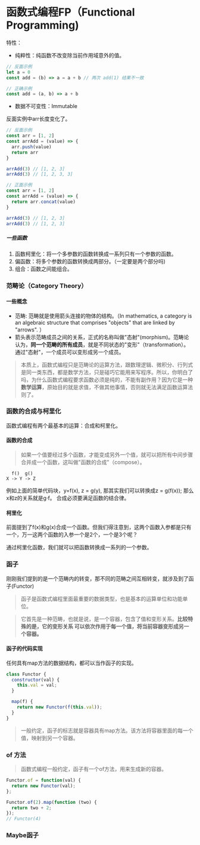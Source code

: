 # 函数式编程FP（Functional Programming)

特性：

- 纯粹性：纯函数不改变除当前作用域意外的值。

```js
// 反面示例
let a = 0
const add = (b) => a = a + b // 两次 add(1) 结果不一致

// 正确示例
const add = (a, b) => a + b
```

- 数据不可变性：Immutable

反面实例中arr长度变化了。
```js
// 反面示例
const arr = [1, 2]
const arrAdd = (value) => {
  arr.push(value)
  return arr
}

arrAdd(3) // [1, 2, 3]
arrAdd(3) // [1, 2, 3, 3]

// 正面示例
const arr = [1, 2]
const arrAdd = (value) => {
  return arr.concat(value)
}

arrAdd(3) // [1, 2, 3]
arrAdd(3) // [1, 2, 3]
```


##### 一些函数

1. 函数柯里化：将一个多参数的函数转换成一系列只有一个参数的函数。
2. 偏函数：将多个参数的函数转换成两部分。（一定要是两个部分吗)
3. 组合：函数之间能组合。


### 范畴论（Category Theory）

#### 一些概念
- 范畴: 范畴就是使用箭头连接的物体的结构。（In mathematics, a category is an algebraic structure that comprises "objects" that are linked by "arrows". ）
- 箭头表示范畴成员之间的关系，正式的名称叫做"态射"(morphism)。范畴论认为，**同一个范畴的所有成员**，就是不同状态的"变形"（transformation）。通过"态射"，一个成员可以变形成另一个成员。

> 本质上，函数式编程只是范畴论的运算方法，跟数理逻辑、微积分、行列式是同一类东西，都是数学方法，只是碰巧它能用来写程序。所以，你明白了吗，为什么函数式编程要求函数必须是纯的，不能有副作用？因为它是一种**数学运算**，原始目的就是求值，不做其他事情，否则就无法满足函数运算法则了。

### 函数的合成与柯里化

函数式编程有两个最基本的运算：合成和柯里化。

#### 函数的合成

> 如果一个值要经过多个函数，才能变成另外一个值，就可以把所有中间步骤合并成一个函数，这叫做"函数的合成"（compose）。

```
  f()  g()
X -> Y -> Z
```
例如上面的简单代码块，y=f(x), z = g(y), 那其实我们可以转换成z = g(f(x));
那么x和z的关系就是g·f。
合成必须要满足函数的结合律。

#### 柯里化

前面提到了f(x)和g(x)合成一个函数。但我们得注意到，这两个函数入参都是只有一个，万一这两个函数的入参一个是2个，一个是3个呢？

通过柯里化函数，我们就可以把函数转换成一系列的一个参数。

### 函子

刚刚我们提到的是一个范畴内的转变，那不同的范畴之间互相转变，就涉及到了函子(Functor)

> 函子是函数式编程里面最重要的数据类型，也是基本的运算单位和功能单位。

> 它首先是一种范畴，也就是说，是一个容器，包含了值和变形关系。**比较特殊的是，它的变形关系 可以依次作用于每一个值，将当前容器变形成另一个容器。**

#### 函子的代码实现

任何具有map方法的数据结构，都可以当作函子的实现。
```js
class Functor {
  constructor(val) { 
    this.val = val; 
  }

  map(f) {
    return new Functor(f(this.val));
  }
}
```

> 一般约定，函子的标志就是容器具有map方法。该方法将容器里面的每一个值，映射到另一个容器。

### of 方法

> 函数式编程一般约定，函子有一个of方法，用来生成新的容器。

```js
Functor.of = function(val) {
  return new Functor(val);
};

Functor.of(2).map(function (two) {
  return two + 2;
});
// Functor(4)
```

### Maybe函子